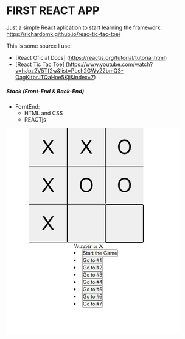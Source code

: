 # FIRST REACT APP

Just a simple React aplication to start learning the framework: https://richardbmk.github.io/reac-tic-tac-toe/

This is some source I use:
- [React Oficial Docs] (https://reactjs.org/tutorial/tutorial.html)
- [React Tic Tac Toe] (https://www.youtube.com/watch?v=hJpz2V5Tf2w&list=PLeh2GWv22bmQ3-QagKItbrJTQaHoe5Kji&index=7)


##### Stack (Front-End & Back-End)
* ForntEnd:
    * HTML and CSS
    * REACTjs


![](public/Captura.JPG)